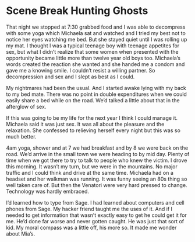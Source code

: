 #  Scene Break Hunting Ghosts

That night we stopped at 7:30 grabbed food and I was able to decompress with
some yoga which Michaela sat and watched and I tried my best not to notice her
eyes watching me bed. But she stayed quiet until I was rolling up my mat. I
thought I was a typical teenage boy with teenage appetites for sex, but what I
didn’t realize that some women when presented with the opportunity became little
more than twelve year old boys too. Michaela’s words created the reaction she
wanted and she handed me a condom and gave me a knowing smile. I couldn’t resist
a willing partner. So decompression and sex and I slept as best as I could.

My nightmares had been the usual. And I started awake lying with my back to my
bed mate. There was no point in double expenditures when we could easily share a
bed while on the road. We’d talked a little about that in the afterglow of sex.

If this was going to be my life for the next year I think I could manage it.
Michaela said it was just sex. It was all about the pleasure and the relaxation.
She confessed to relieving herself every night but this was so much better.

4am yoga, shower and at 7 we had breakfast and by 8 we were back on the road.
We’d arrive in the small town we were heading to by mid day. Plenty of time when
we got there to try to talk to people who knew the victim. I drove this morning.
It wasn’t my turn, but we were in the mountains. No major traffic and I could
think and drive at the same time. Michaela had on a headset and her walkman was
running. It was funny seeing an 80s thing so well taken care of. But then the
Venatori were very hard pressed to change. Technology was hardly embraced.

I’d learned how to type from Sage. I had learned about computers and cell phones
from Sage. My hacker friend taught me the uses of it. And if I needed to get
information that wasn’t exactly easy to get he could get it for me. He’d done
far worse and never gotten caught. He was just that sort of kid. My moral
compass was a little off, his more so. It made me wonder about Mia’s.


<!--stackedit_data:
eyJoaXN0b3J5IjpbLTEzNDMxNzQ0NDZdfQ==
-->